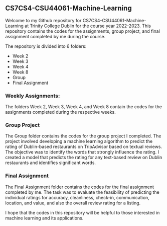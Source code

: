 ## CS7CS4-CSU44061-Machine-Learning

Welcome to my Github repository for CS7CS4-CSU44061-Machine-Learning at Trinity College Dublin for the course year 2022-2023. This repository contains the codes for the assignments, group project, and final assignment completed by me during the course.

The repository is divided into 6 folders:

- Week 2
- Week 3
- Week 4
- Week 8
- Group
- Final Assignment

### Weekly Assignments:
The folders Week 2, Week 3, Week 4, and Week 8 contain the codes for the assignments completed during the respective weeks.

### Group Project
The Group folder contains the codes for the group project I completed. The project involved developing a machine learning algorithm to predict the rating of Dublin-based restaurants on TripAdvisor based on textual reviews. The objective was to identify the words that strongly influence the rating. I created a model that predicts the rating for any text-based review on Dublin restaurants and identifies significant words.

### Final Assignment
The Final Assignment folder contains the codes for the final assignment completed by me. The task was to evaluate the feasibility of predicting the individual ratings for accuracy, cleanliness, check-in, communication, location, and value, and also the overall review rating for a listing.

I hope that the codes in this repository will be helpful to those interested in machine learning and its applications.
